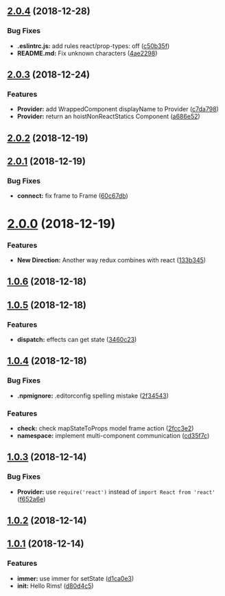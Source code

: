 ## [2.0.4](https://github.com/chenyueban/rims/compare/v2.0.3...v2.0.4) (2018-12-28)


### Bug Fixes

* **.eslintrc.js:** add rules react/prop-types: off ([c50b35f](https://github.com/chenyueban/rims/commit/c50b35f))
* **README.md:** Fix unknown characters ([4ae2298](https://github.com/chenyueban/rims/commit/4ae2298))



## [2.0.3](https://github.com/chenyueban/rims/compare/v2.0.2...v2.0.3) (2018-12-24)


### Features

* **Provider:** add WrappedComponent displayName to Provider ([c7da798](https://github.com/chenyueban/rims/commit/c7da798))
* **Provider:** return an hoistNonReactStatics Component ([a686e52](https://github.com/chenyueban/rims/commit/a686e52))



## [2.0.2](https://github.com/chenyueban/rims/compare/v2.0.1...v2.0.2) (2018-12-19)



## [2.0.1](https://github.com/chenyueban/rims/compare/v2.0.0...v2.0.1) (2018-12-19)


### Bug Fixes

* **connect:** fix frame to Frame ([60c67db](https://github.com/chenyueban/rims/commit/60c67db))



# [2.0.0](https://github.com/chenyueban/rims/compare/v1.0.6...v2.0.0) (2018-12-19)


### Features

* **New Direction:** Another way redux combines with react ([133b345](https://github.com/chenyueban/rims/commit/133b345))



## [1.0.6](https://github.com/chenyueban/rims/compare/v1.0.5...v1.0.6) (2018-12-18)



## [1.0.5](https://github.com/chenyueban/rims/compare/v1.0.4...v1.0.5) (2018-12-18)


### Features

* **dispatch:** effects can get state ([3460c23](https://github.com/chenyueban/rims/commit/3460c23))



## [1.0.4](https://github.com/chenyueban/rims/compare/v1.0.3...v1.0.4) (2018-12-18)


### Bug Fixes

* **.npmignore:** .editorconfig spelling mistake ([2f34543](https://github.com/chenyueban/rims/commit/2f34543))


### Features

* **check:** check mapStateToProps model frame action ([2fcc3e2](https://github.com/chenyueban/rims/commit/2fcc3e2))
* **namespace:** implement multi-component communication ([cd35f7c](https://github.com/chenyueban/rims/commit/cd35f7c))



## [1.0.3](https://github.com/chenyueban/rims/compare/v1.0.2...v1.0.3) (2018-12-14)


### Bug Fixes

* **Provider:** use `require('react')` instead of `import React from 'react'` ([f652a6e](https://github.com/chenyueban/rims/commit/f652a6e))



## [1.0.2](https://github.com/chenyueban/rims/compare/v1.0.1...v1.0.2) (2018-12-14)



## [1.0.1](https://github.com/chenyueban/rims/compare/d80d4c5...v1.0.1) (2018-12-14)


### Features

* **immer:** use immer for setState ([d1ca0e3](https://github.com/chenyueban/rims/commit/d1ca0e3))
* **init:** Hello Rims! ([d80d4c5](https://github.com/chenyueban/rims/commit/d80d4c5))



